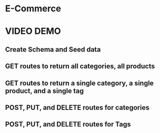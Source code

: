 # E-Commerce

# VIDEO DEMO

## Create Schema and Seed data

## GET routes to return all categories, all products

## GET routes to return a single category, a single product, and a single tag

## POST, PUT, and DELETE routes for categories

## POST, PUT, and DELETE routes for Tags
